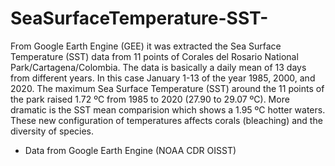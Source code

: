 # SeaSurfaceTemperature-SST-

From Google Earth Engine (GEE) it was extracted the Sea Surface Temperature (SST) data from 11 points of Corales del Rosario National Park/Cartagena/Colombia. The data is basically a daily mean of 13 days from different years. In this case January 1-13 of the year 1985, 2000, and 2020. The maximum Sea Surface Temperature (SST) around the 11 points of the park raised 1.72 ºC from 1985 to 2020 (27.90 to 29.07 ºC). More dramatic is the SST mean comparision which shows a 1.95 ºC hotter waters. These new configuration of temperatures affects corals (bleaching) and the diversity of species.

 * Data from Google Earth Engine (NOAA CDR OISST)
